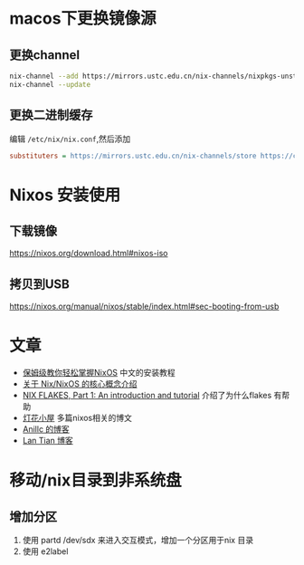 # macos下更换镜像源
## 更换channel
```bash
nix-channel --add https://mirrors.ustc.edu.cn/nix-channels/nixpkgs-unstable nixpkgs
nix-channel --update
```

## 更换二进制缓存
编辑 `/etc/nix/nix.conf`,然后添加
```ini
substituters = https://mirrors.ustc.edu.cn/nix-channels/store https://cache.nixos.org/
```


# Nixos 安装使用
## 下载镜像
https://nixos.org/download.html#nixos-iso
## 拷贝到USB
https://nixos.org/manual/nixos/stable/index.html#sec-booting-from-usb

#  文章
- [保姆级教你轻松掌握NixOS](https://www.lanta.cyou/2022/05/06/nixos-guide-cn/) 中文的安装教程
- [关于 Nix/NixOS 的核心概念介绍](https://zhuanlan.zhihu.com/p/523517998)
- [NIX FLAKES, Part 1: An introduction and tutorial](https://www.tweag.io/blog/2020-05-25-flakes) 介绍了为什么flakes 有帮助
- [灯花小屋](https://milena-blog.vercel.app/categories/NixOS/) 多篇nixos相关的博文
- [Anillc 的博客](https://anillc.cn/) 
- [Lan Tian 博客](https://lantian.pub/)

# 移动/nix目录到非系统盘
## 增加分区
1. 使用 partd /dev/sdx 来进入交互模式，增加一个分区用于nix 目录
2. 使用 e2label 